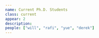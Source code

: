 ```yaml
---
name: Current Ph.D. Students
class: current
appear: 2
description: 
people: ["will", "rafi", "yue", "derek"]
---
```

